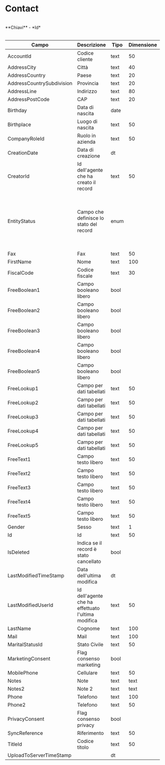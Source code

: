 # Contact

<br>
**Chiavi**
- *Id*
<br><br>

| Campo | Descrizione | Tipo | Dimensione | Note |
| --- | --- | --- | --- | --- |
| AccountId | Codice cliente | text | 50 |  |
| AddressCity | Città | text | 40 |  |
| AddressCountry | Paese | text | 20 |  |
| AddressCountrySubdivision | Provincia | text | 20 |  |
| AddressLine | Indirizzo | text | 80 |  |
| AddressPostCode | CAP | text | 20 |  |
| Birthday | Data di nascita | date |  |  |
| Birthplace | Luogo di nascita | text | 50 |  |
| CompanyRoleId | Ruolo in azienda | text | 50 |  |
| CreationDate | Data di creazione | dt |  |  |
| CreatorId | Id dell'agente che ha creato il record | text | 50 |  |
| EntityStatus | Campo che definisce lo stato del record | enum |  | 0: ImportedFromErp, 1: ExportedToErp, 2: ImportedByErp, 3: ExportingToErp, 4: Deleted, 5: CommittingExportToErp, 6: ToExportToErp, 7: Editing, 8: UploadedToServer |
| Fax | Fax | text | 50 |  |
| FirstName | Nome | text | 100 |  |
| FiscalCode | Codice fiscale | text | 30 |  |
| FreeBoolean1 | Campo booleano libero | bool |  |  |
| FreeBoolean2 | Campo booleano libero | bool |  |  |
| FreeBoolean3 | Campo booleano libero | bool |  |  |
| FreeBoolean4 | Campo booleano libero | bool |  |  |
| FreeBoolean5 | Campo booleano libero | bool |  |  |
| FreeLookup1 | Campo per dati tabellati | text | 50 |  |
| FreeLookup2 | Campo per dati tabellati | text | 50 |  |
| FreeLookup3 | Campo per dati tabellati | text | 50 |  |
| FreeLookup4 | Campo per dati tabellati | text | 50 |  |
| FreeLookup5 | Campo per dati tabellati | text | 50 |  |
| FreeText1 | Campo testo libero | text | 50 |  |
| FreeText2 | Campo testo libero | text | 50 |  |
| FreeText3 | Campo testo libero | text | 50 |  |
| FreeText4 | Campo testo libero | text | 50 |  |
| FreeText5 | Campo testo libero | text | 50 |  |
| Gender | Sesso | text | 1 |  |
| Id | Id | text | 50 |  |
| IsDeleted | Indica se il record è stato cancellato | bool |  |  |
| LastModifiedTimeStamp | Data dell'ultima modifica | dt |  |  |
| LastModifiedUserId | Id dell'agente che ha effettuato l'ultima modifica | text | 50 |  |
| LastName | Cognome | text | 100 |  |
| Mail | Mail | text | 100 |  |
| MaritalStatusId | Stato Civile | text | 50 |  |
| MarketingConsent | Flag consenso marketing | bool |  |  |
| MobilePhone | Cellulare | text | 50 |  |
| Notes | Note | text | text |  |
| Notes2 | Note 2 | text | text |  |
| Phone | Telefono | text | 100 |  |
| Phone2 | Telefono | text | 50 |  |
| PrivacyConsent | Flag consenso privacy | bool |  |  |
| SyncReference | Riferimento | text | 50 |  |
| TitleId | Codice titolo | text | 50 |  |
| UploadToServerTimeStamp |  | dt |  |  |

